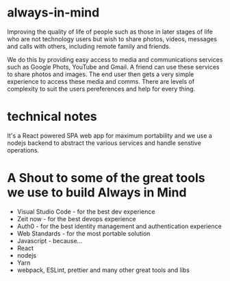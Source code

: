 # always-in-mind

Improving the quality of life of people such as those in later stages of life who are not technology users but wish to share photos, videos, messages and calls with others, including remote family and friends.

We do this by providing easy access to media and communications services such as Google Phots, YouTube and Gmail. A friend can use these services to share photos and images. The end user then gets a very simple experience to access these media and comms. There are levels of complexity to suit the users pereferences and help for every thing.

# technical notes

It's a React powered SPA web app for maximum portability and we use a nodejs backend to abstract the various services and handle senstive operations.

# A Shout to some of the great tools we use to build Always in Mind
* Visual Studio Code - for the best dev experience
* Zeit now - for the best devops experience
* Auth0 - for the best identity management and authentication experience
* Web Standards - for the most portable solution
* Javascript - because...
* React
* nodejs
* Yarn
* webpack, ESLint, prettier and many other great tools and libs
